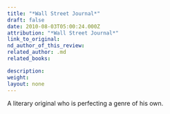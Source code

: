 ```yaml
---
title: "*Wall Street Journal*"
draft: false
date: 2010-08-03T05:00:24.000Z
attribution: "*Wall Street Journal*"
link_to_original:
nd_author_of_this_review:
related_author: .md
related_books:

description:
weight:
layout: none
---
```

A literary original who is perfecting a genre of his own.

